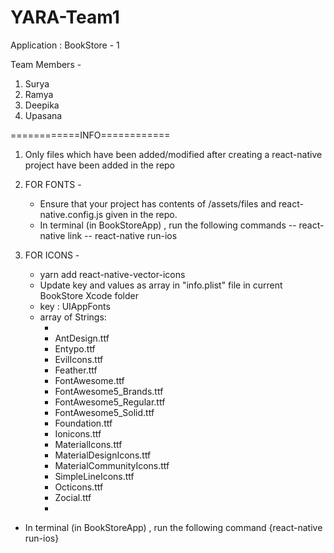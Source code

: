 # YARA-Team1
Application : BookStore - 1

Team Members - 
1. Surya
2. Ramya
3. Deepika
4. Upasana

============INFO============
1. Only files which have been added/modified after creating a react-native project have been added in the repo

2.  FOR FONTS -
    - Ensure that your project has contents of /assets/files and react-native.config.js given in the repo.
    - In terminal (in BookStoreApp) , run the following commands
         -- react-native link
         -- react-native run-ios
         
         
3. FOR ICONS -
   - yarn add react-native-vector-icons
   - Update key and values as array in "info.plist" file in current BookStore Xcode folder
   -  key : <key>UIAppFonts</key>
   -  array of Strings:
        -  <array>
        - <string>AntDesign.ttf</string>
        - <string>Entypo.ttf</string>
        - <string>EvilIcons.ttf</string>
        - <string>Feather.ttf</string>
        - <string>FontAwesome.ttf</string>
        - <string>FontAwesome5_Brands.ttf</string>
        - <string>FontAwesome5_Regular.ttf</string>
        - <string>FontAwesome5_Solid.ttf</string>
        - <string>Foundation.ttf</string>
        - <string>Ionicons.ttf</string>
        - <string>MaterialIcons.ttf</string>
        - <string>MaterialDesignIcons.ttf</string>
        - <string>MaterialCommunityIcons.ttf</string>
        - <string>SimpleLineIcons.ttf</string>
        - <string>Octicons.ttf</string>
        - <string>Zocial.ttf</string>
        - </array>
  - In terminal (in BookStoreApp) , run the following command
         {react-native run-ios}
         
